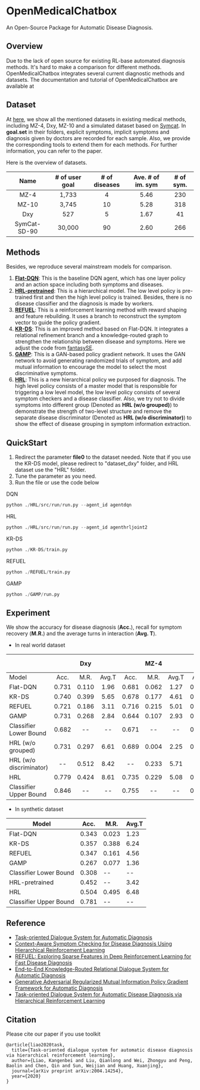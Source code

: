 # OpenMedicalChatbox

An Open-Source Package for Automatic Disease Diagnosis.

## Overview

Due to the lack of open source for existing RL-base automated diagnosis methods. It's hard to make a comparison for different methods. OpenMedicalChatbox integrates several current diagnostic methods and datasets. The documentation and tutorial of OpenMedicalChatbox are available at

## Dataset

At [here](./Data/Readme.md), we show all the mentioned datasets in existing medical methods, including MZ-4, Dxy, MZ-10 and a simulated dataset based on [Symcat](http://www.symcat.com/). In **goal.set** in their folders, explicit symptoms, implicit symptoms and diagnosis given by doctors are recorded for each sample. Also, we provide the corresponding tools to extend them for each methods. For further information, you can refer to the paper.

Here is the overview of datasets.

|     Name     | # of user goal | # of diseases | Ave. # of im. sym | # of sym. |
| :----------: | :------------: | :-----------: | :---------------: | :-------: |
|     MZ-4     |     1,733      |       4       |       5.46        |    230    |
|    MZ-10     |     3,745      |      10       |       5.28        |    318    |
|     Dxy      |      527       |       5       |       1.67        |    41     |
| SymCat-SD-90 |     30,000     |      90       |       2.60        |    266    |

 

## Methods

Besides, we reproduce several mainstream models for comparison.

1. **[Flat-DQN](http://www.aclweb.org/anthology/P18-2033)**: This is the baseline DQN agent, which has one layer policy and an action space including both symptoms and diseases. 
2. **[HRL-pretrained](https://ojs.aaai.org/index.php/AAAI/article/view/11902)**: This is a hierarchical model. The low level policy is pre-trained first and then the high level policy is trained. Besides, there is no disease classifier and the diagnosis is made by workers. 
3. **[REFUEL](https://proceedings.neurips.cc/paper/2018/hash/b5a1d925221b37e2e399f7b319038ba0-Abstract.html)**: This is a reinforcement learning method with reward shaping and feature rebuilding. It uses a branch to reconstruct the symptom vector to guide the policy gradient. 
4. **[KR-DS](https://ojs.aaai.org/index.php/AAAI/article/view/4722)**: This is an improved method based on Flat-DQN. It integrates a relational refinement branch and a knowledge-routed graph to strengthen the relationship between disease and symptoms. Here we adjust the code from [fantasySE](https://github.com/fantasySE/Dialogue-System-for-Automatic-Diagnosis).
5. **[GAMP](https://ojs.aaai.org/index.php/AAAI/article/view/5456)**: This is a GAN-based policy gradient network. It uses the GAN network to avoid generating randomized trials of symptom, and add mutual information to encourage the model to select the most discriminative symptoms.
6. **[HRL](https://arxiv.org/abs/2004.14254)**: This is a new hierarchical policy we purposed for diagnosis. The high level policy consists of a master model that is responsible for triggering a low level model, the low level policy consists of several symptom checkers and a disease classifier. Also, we try not to divide symptoms into different group (Denoted as **HRL (w/o grouped)**) to demonstrate the strength of two-level structure and remove the separate disease discriminator (Denoted as **HRL (w/o discriminator)**) to show the effect of disease grouping in symptom information extraction.



## QuickStart

1. Redirect the parameter **file0**  to the dataset needed. Note that if you use the KR-DS model, please redirect to "dataset_dxy" folder, and HRL dataset use the "HRL" folder.
2. Tune the parameter as you need.
3. Run the file or use the code below

DQN

```python
python ./HRL/src/run/run.py --agent_id agentdqn
```

HRL

```python
python ./HRL/src/run/run.py --agent_id agenthrljoint2
```

KR-DS

```python
python ./KR-DS/train.py 
```

REFUEL

```python
python ./REFUEL/train.py 
```

GAMP

```python
python ./GAMP/run.py 
```



## Experiment

We show the accuracy for disease diagnosis (**Acc.**), recall for symptom recovery (**M.R.**) and the average turns in interaction (**Avg. T**).

- In real world dataset

|                         |       |  Dxy  |       |       | MZ-4  |       |       | MZ-10 |       |
| :---------------------- | :---: | :---: | :---: | :---: | :---: | :---: | :---: | :---: | :---: |
| Model                   | Acc.  | M.R.  | Avg.T | Acc.  | M.R.  | Avg.T | Acc.  | M.R.  | Avg.T |
| Flat-DQN                | 0.731 | 0.110 | 1.96  | 0.681 | 0.062 | 1.27  | 0.408 | 0.047 | 9.75  |
| KR-DS                   | 0.740 | 0.399 | 5.65  | 0.678 | 0.177 | 4.61  | 0.485 | 0.279 | 5.95  |
| REFUEL                  | 0.721 | 0.186 | 3.11  | 0.716 | 0.215 | 5.01  | 0.505 | 0.262 | 5.50  |
| GAMP                    | 0.731 | 0.268 | 2.84  | 0.644 | 0.107 | 2.93  | 0.500 | 0.067 | 1.78  |
| Classifier Lower Bound  | 0.682 |  --   |  --   | 0.671 |  --   |  --   | 0.532 |  --   |  --   |
| HRL (w/o grouped)       | 0.731 | 0.297 | 6.61  | 0.689 | 0.004 | 2.25  | 0.540 | 0.114 | 4.59  |
| HRL (w/o discriminator) |  --   | 0.512 | 8.42  |  --   | 0.233 | 5.71  |  --   | 0.330 | 8.75  |
| HRL                     | 0.779 | 0.424 | 8.61  | 0.735 | 0.229 | 5.08  | 0.556 | 0.295 | 6.99  |
| Classifier Upper Bound  | 0.846 |  --   |  --   | 0.755 |  --   |  --   | 0.612 |  --   |  --   |

-  In synthetic dataset

| Model                  | Acc.  | M.R.  | Avg.T |
| ---------------------- | ----- | ----- | ----- |
| Flat-DQN               | 0.343 | 0.023 | 1.23  |
| KR-DS                  | 0.357 | 0.388 | 6.24  |
| REFUEL                 | 0.347 | 0.161 | 4.56  |
| GAMP                   | 0.267 | 0.077 | 1.36  |
| Classifier Lower Bound | 0.308 | --    | --    |
| HRL-pretrained         | 0.452 | --    | 3.42  |
| HRL                    | 0.504 | 0.495 | 6.48  |
| Classifier Upper Bound | 0.781 | --    | --    |



## Reference

- [Task-oriented Dialogue System for Automatic Diagnosis](https://aclanthology.org/P18-2033.pdf)
- [Context-Aware Symptom Checking for Disease Diagnosis Using Hierarchical Reinforcement Learning](https://ojs.aaai.org/index.php/AAAI/article/view/11902)
- [REFUEL: Exploring Sparse Features in Deep Reinforcement Learning for Fast Disease Diagnosis](https://proceedings.neurips.cc/paper/2018/hash/b5a1d925221b37e2e399f7b319038ba0-Abstract.html)
- [End-to-End Knowledge-Routed Relational Dialogue System for Automatic Diagnosis](https://ojs.aaai.org/index.php/AAAI/article/view/4722)
- [Generative Adversarial Regularized Mutual Information Policy Gradient Framework for Automatic Diagnosis](https://ojs.aaai.org/index.php/AAAI/article/view/5456)
- [Task-oriented Dialogue System for Automatic Disease Diagnosis via Hierarchical Reinforcement Learning](https://arxiv.org/abs/2004.14254)



## Citation

Please cite our paper if you use toolkit

```
@article{liao2020task,
  title={Task-oriented dialogue system for automatic disease diagnosis via hierarchical reinforcement learning},
  author={Liao, Kangenbei and Liu, Qianlong and Wei, Zhongyu and Peng, Baolin and Chen, Qin and Sun, Weijian and Huang, Xuanjing},
  journal={arXiv preprint arXiv:2004.14254},
  year={2020}
}
```

